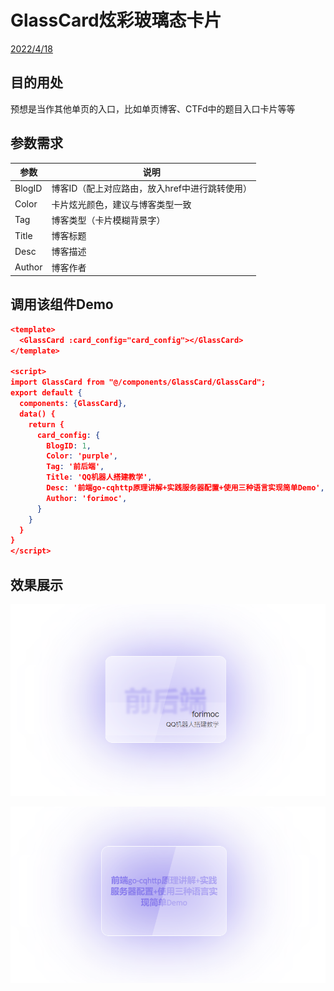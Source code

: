 # GlassCard炫彩玻璃态卡片

<u>2022/4/18</u>



## 目的用处

预想是当作其他单页的入口，比如单页博客、CTFd中的题目入口卡片等等



## 参数需求

| 参数   | 说明                                           |
| ------ | ---------------------------------------------- |
| BlogID | 博客ID（配上对应路由，放入href中进行跳转使用） |
| Color  | 卡片炫光颜色，建议与博客类型一致               |
| Tag    | 博客类型（卡片模糊背景字）                     |
| Title  | 博客标题                                       |
| Desc   | 博客描述                                       |
| Author | 博客作者                                       |

## 调用该组件Demo

```json
<template>
  <GlassCard :card_config="card_config"></GlassCard>
</template>

<script>
import GlassCard from "@/components/GlassCard/GlassCard";
export default {
  components: {GlassCard},
  data() {
    return {
      card_config: {
        BlogID: 1,
        Color: 'purple',
        Tag: '前后端',
        Title: 'QQ机器人搭建教学',
        Desc: '前端go-cqhttp原理讲解+实践服务器配置+使用三种语言实现简单Demo',
        Author: 'forimoc',
      }
    }
  }
}
</script>
```

## 效果展示

![](1.png)

![](2.png)